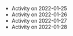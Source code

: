 - Activity on 2022-01-25
- Activity on 2022-01-26
- Activity on 2022-01-27
- Activity on 2022-01-28
